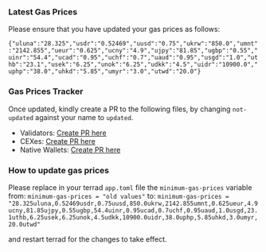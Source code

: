 ### Latest Gas Prices

Please ensure that you have updated your gas prices as follows: 

`{"uluna":"28.325","usdr":"0.52469","uusd":"0.75","ukrw":"850.0","umnt":"2142.855","ueur":"0.625","ucny":"4.9","ujpy":"81.85","ugbp":"0.55","uinr":"54.4","ucad":"0.95","uchf":"0.7","uaud":"0.95","usgd":"1.0","uthb":"23.1","usek":"6.25","unok":"6.25","udkk":"4.5","uidr":"10900.0","uphp":"38.0","uhkd":"5.85","umyr":"3.0","utwd":"20.0"}`

### Gas Prices Tracker

Once updated, kindly create a PR to the following files, by changing `not-updated` against your name to `updated`.

- Validators: [Create PR here](validators.json)
- CEXes: [Create PR here](cexes.json)
- Native Wallets: [Create PR here](wallets_native.json)


### How to update gas prices

Please replace in your terrad `app.toml` file the `minimum-gas-prices` variable from:
`minimum-gas-prices = "old values"`
to:
`minimum-gas-prices = "28.325uluna,0.52469usdr,0.75uusd,850.0ukrw,2142.855umnt,0.625ueur,4.9ucny,81.85ujpy,0.55ugbp,54.4uinr,0.95ucad,0.7uchf,0.95uaud,1.0usgd,23.1uthb,6.25usek,6.25unok,4.5udkk,10900.0uidr,38.0uphp,5.85uhkd,3.0umyr,20.0utwd"`

and restart terrad for the changes to take effect.
